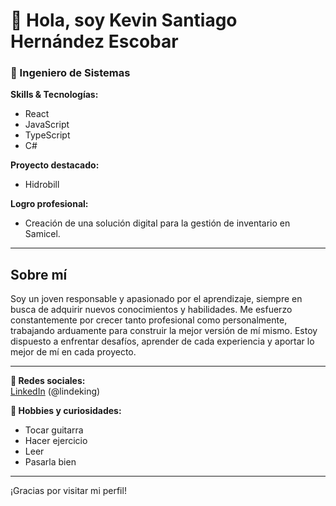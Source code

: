 # 👋 Hola, soy Kevin Santiago Hernández Escobar

### 🚀 Ingeniero de Sistemas

**Skills & Tecnologías:**  
- React  
- JavaScript  
- TypeScript  
- C#  

**Proyecto destacado:**  
- Hidrobill

**Logro profesional:**  
- Creación de una solución digital para la gestión de inventario en Samicel.

---

## Sobre mí

Soy un joven responsable y apasionado por el aprendizaje, siempre en busca de adquirir nuevos conocimientos y habilidades. Me esfuerzo constantemente por crecer tanto profesional como personalmente, trabajando arduamente para construir la mejor versión de mí mismo. Estoy dispuesto a enfrentar desafíos, aprender de cada experiencia y aportar lo mejor de mí en cada proyecto.

---

**🔗 Redes sociales:**  
[LinkedIn](https://www.linkedin.com/in/kevin-santiago-hernandez-escobar-7621261ba/) (@lindeking)

**🎸 Hobbies y curiosidades:**  
- Tocar guitarra  
- Hacer ejercicio  
- Leer  
- Pasarla bien  

---

¡Gracias por visitar mi perfil!
